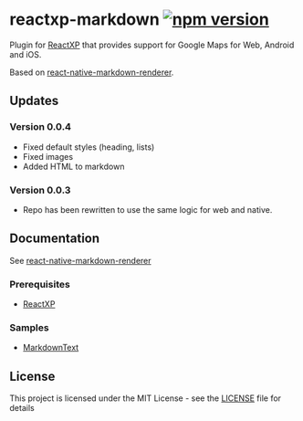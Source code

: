 # reactxp-markdown [![npm version](https://img.shields.io/npm/v/reactxp-markdown.svg?style=flat)](https://www.npmjs.com/package/reactxp-markdown)
Plugin for [ReactXP](https://microsoft.github.io/reactxp/) that provides support for Google Maps for Web, Android and iOS.

Based on [react-native-markdown-renderer](https://github.com/mientjan/react-native-markdown-renderer).

## Updates

### Version 0.0.4
* Fixed default styles (heading, lists)
* Fixed images
* Added HTML to markdown

### Version 0.0.3
* Repo has been rewritten to use the same logic for web and native.

## Documentation

See [react-native-markdown-renderer](https://github.com/mientjan/react-native-markdown-renderer)

### Prerequisites
* [ReactXP](https://github.com/microsoft/reactxp/)

### Samples
* [MarkdownText](https://github.com/Fulanko/reactxp-markdown/tree/master/samples/MarkdownTest)

## License
This project is licensed under the MIT License - see the [LICENSE](LICENSE) file for details
